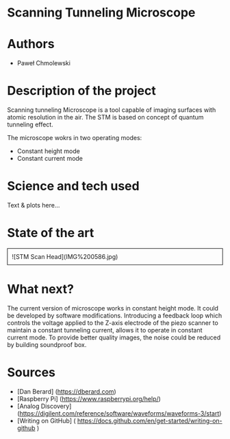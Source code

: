 # Scanning Tunneling Microscope
# Authors 
- Paweł Chmolewski
# Description of the project 
Scanning tunneling Microscope is a tool capable of imaging surfaces with atomic resolution in the air. The STM is based on concept of quantum tunneling effect.

The microscope wokrs in two operating modes:
- Constant height mode
- Constant current mode
  
# Science and tech used 
Text & plots here... 
# State of the art

<div style="border: 1px solid black; padding: 10px;">
  ![STM Scan Head](IMG%200586.jpg)
</div>

# What next?
The current version of microscope works in constant height mode. It could be developed by software modifications. Introducing a feedback loop which controls the voltage applied to the Z-axis electrode of the piezo scanner to maintain a constant tunneling current, allows it to operate in constant current mode. To provide better quality images, the noise could be reduced by building soundproof box.
# Sources 
- [Dan Berard] (https://dberard.com)
- [Raspberry Pi] (https://www.raspberrypi.org/help/)
- [Analog Discovery] (https://digilent.com/reference/software/waveforms/waveforms-3/start)
- [Writing on GitHub] ( https://docs.github.com/en/get-started/writing-on-github ) 
